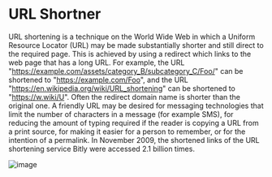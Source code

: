 # URL Shortner
 URL shortening is a technique on the World Wide Web in which a Uniform Resource Locator (URL) may be made substantially shorter and still direct to the required page. This is achieved by using a redirect which links to the web page that has a long URL. For example, the URL "https://example.com/assets/category_B/subcategory_C/Foo/" can be shortened to "https://example.com/Foo", and the URL "https://en.wikipedia.org/wiki/URL_shortening" can be shortened to "https://w.wiki/U". Often the redirect domain name is shorter than the original one. A friendly URL may be desired for messaging technologies that limit the number of characters in a message (for example SMS), for reducing the amount of typing required if the reader is copying a URL from a print source, for making it easier for a person to remember, or for the intention of a permalink. In November 2009, the shortened links of the URL shortening service Bitly were accessed 2.1 billion times.

![image](https://user-images.githubusercontent.com/60054130/125185417-56634f80-e242-11eb-965c-45fc36dd8941.png)
